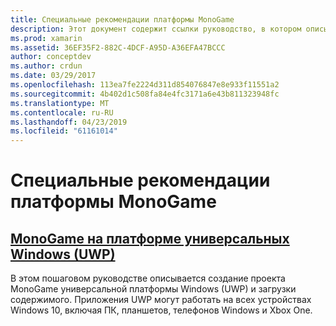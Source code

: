 ```yaml
---
title: Специальные рекомендации платформы MonoGame
description: Этот документ содержит ссылки руководство, в котором описывается использование MonoGame на UWP. Связанные руководстве описывается настройка приложения, запустите его на Xbox One, справочные материалы и многое другое.
ms.prod: xamarin
ms.assetid: 36EF35F2-882C-4DCF-A95D-A36EFA47BCCC
author: conceptdev
ms.author: crdun
ms.date: 03/29/2017
ms.openlocfilehash: 113ea7fe2224d311d854076847e8e933f11551a2
ms.sourcegitcommit: 4b402d1c508fa84e4fc3171a6e43b811323948fc
ms.translationtype: MT
ms.contentlocale: ru-RU
ms.lasthandoff: 04/23/2019
ms.locfileid: "61161014"
---
```

# <a name="monogame-platform-specific-considerations"></a>Специальные рекомендации платформы MonoGame

## <a name="monogame-on-universal-windows-platform-uwpgraphics-gamesmonogameplatformsuwpmd"></a>[MonoGame на платформе универсальных Windows (UWP)](~/graphics-games/monogame/platforms/uwp.md)

В этом пошаговом руководстве описывается создание проекта MonoGame универсальной платформы Windows (UWP) и загрузки содержимого. Приложения UWP могут работать на всех устройствах Windows 10, включая ПК, планшетов, телефонов Windows и Xbox One.


